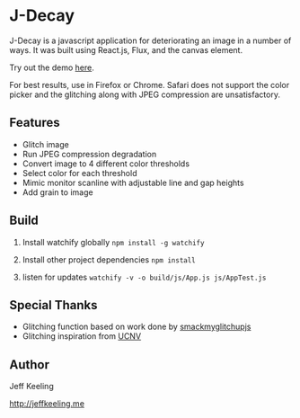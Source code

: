 # J-Decay
J-Decay is a javascript application for deteriorating an image in a number of ways. It was built using React.js, Flux, and the canvas element.

Try out the demo [here](http://jeffkeeling.github.io/j-decay/).

For best results, use in Firefox or Chrome. 
Safari does not support the color picker and the glitching along with JPEG compression are unsatisfactory.

## Features 
- Glitch image
- Run JPEG compression degradation
- Convert image to 4 different color thresholds
- Select color for each threshold
- Mimic monitor scanline with adjustable line and gap heights
- Add grain to image

## Build
1. Install watchify globally
```npm install -g watchify```

2. Install other project dependencies
```npm install```

3. listen for updates
```watchify -v -o build/js/App.js js/AppTest.js```

## Special Thanks
- Glitching function based on work done by [smackmyglitchupjs](https://github.com/Hugosslade/smackmyglitchupjs)
- Glitching inspiration from [UCNV](http://ucnv.github.io/pnglitch/)

## Author
Jeff Keeling

http://jeffkeeling.me